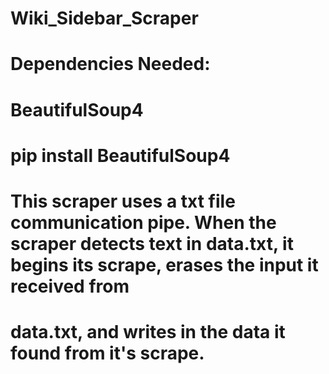 # Wiki_Sidebar_Scraper

# Dependencies Needed:
# BeautifulSoup4
# pip install BeautifulSoup4

# This scraper uses a txt file communication pipe. When the scraper detects text in data.txt, it begins its scrape, erases the input it received from
# data.txt, and writes in the data it found from it's scrape. 
